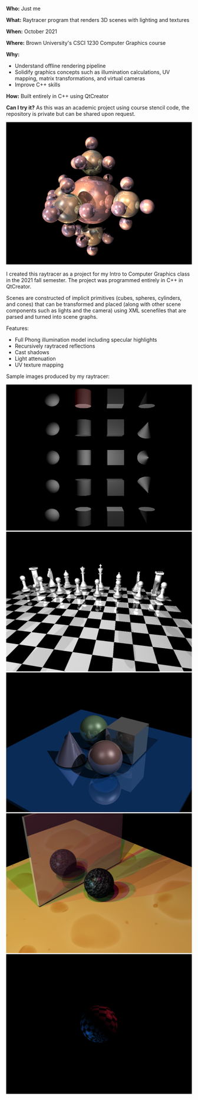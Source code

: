 **Who:** Just me

**What:** Raytracer program that renders 3D scenes with lighting and textures

**When:** October 2021

**Where:** Brown University's CSCI 1230 Computer Graphics course

**Why:**

- Understand offline rendering pipeline
- Solidify graphics concepts such as illumination calculations, UV mapping, matrix transformations, and virtual cameras
- Improve C++ skills

  

**How:**
Built entirely in C++ using QtCreator

**Can I try it?**
As this was an academic project using course stencil code, the repository is private but can be shared upon request.

![raytracer project thumbnail](../assets/projects/raytracer/thumbnail.png)

I created this raytracer as a project for my Intro to Computer Graphics class in the 2021 fall semester. The project was programmed entirely in C++ in QtCreator.

Scenes are constructed of implicit primitives (cubes, spheres, cylinders, and cones) that can be transformed and placed (along with other scene components such as lights and the camera) using XML scenefiles that are parsed and turned into scene graphs.

Features:
- Full Phong illumination model including specular highlights
- Recursively raytraced reflections
- Cast shadows
- Light attenuation
- UV texture mapping


Sample images produced by my raytracer:

![all shapes simple scene](../assets/projects/raytracer/allshapes.png)
![chess scene](../assets/projects/raytracer/chess_lars.png)
![mirror shapes scene](../assets/projects/raytracer/mirror_refl.png)
![cheese shadow scene](../assets/projects/raytracer/shadow_test.png)
![sphere texture scene](../assets/projects/raytracer/texture_sphere.png)